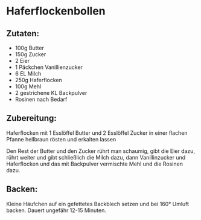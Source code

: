 Haferflockenbollen
==========================

Zutaten:
-----------------
 * 100g Butter
 * 150g Zucker
 * 2 Eier
 * 1 Päckchen Vanillienzucker
 * 6 EL Milch
 * 250g Haferflocken
 * 100g Mehl
 * 2 gestrichene KL Backpulver
 * Rosinen nach Bedarf

Zubereitung:
-------------

Haferflocken mit 1 Esslöffel Butter und 2 Esslöffel Zucker
in einer flachen Pfanne hellbraun rösten und erkalten lassen

Den Rest der Butter und den Zucker rührt man schaumig, gibt
die Eier dazu, rührt weiter und gibt schließlich die Milch dazu,
dann Vanillinzucker und Haferflocken und das mit Backpulver
vermischte Mehl und die Rosinen dazu.


Backen:
---------

Kleine Häufchen auf ein gefettetes Backblech setzen und bei 160° Umluft backen.
Dauert ungefähr 12-15 Minuten.
